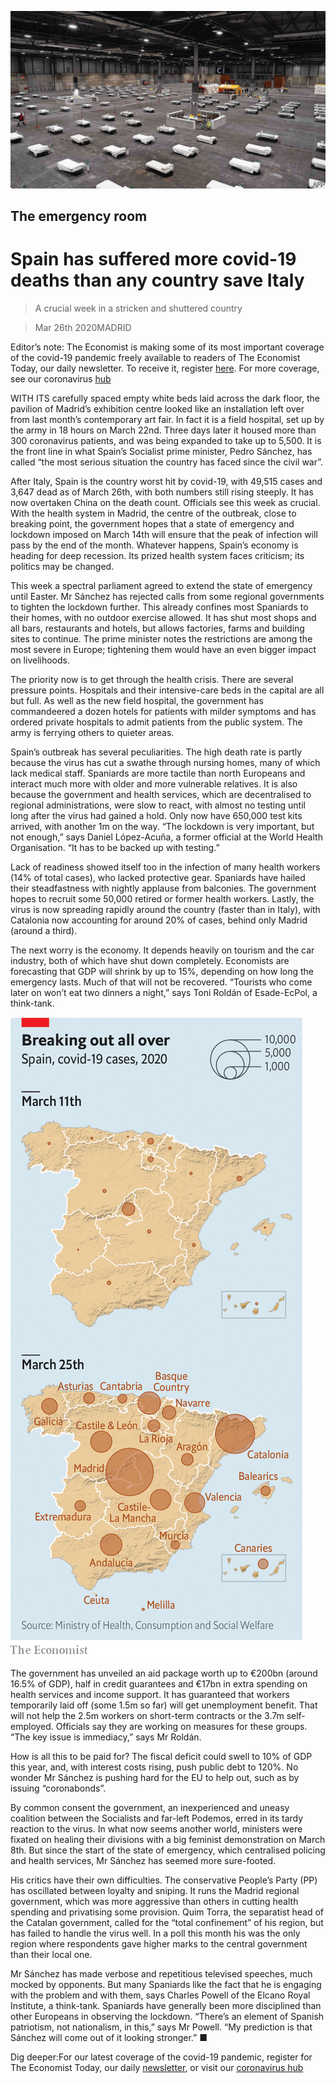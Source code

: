 ![](./images/20200328_EUP001_0.jpg)

## The emergency room

# Spain has suffered more covid-19 deaths than any country save Italy

> A crucial week in a stricken and shuttered country

> Mar 26th 2020MADRID

Editor’s note: The Economist is making some of its most important coverage of the covid-19 pandemic freely available to readers of The Economist Today, our daily newsletter. To receive it, register [here](https://www.economist.com//newslettersignup). For more coverage, see our coronavirus [hub](https://www.economist.com//coronavirus)

WITH ITS carefully spaced empty white beds laid across the dark floor, the pavilion of Madrid’s exhibition centre looked like an installation left over from last month’s contemporary art fair. In fact it is a field hospital, set up by the army in 18 hours on March 22nd. Three days later it housed more than 300 coronavirus patients, and was being expanded to take up to 5,500. It is the front line in what Spain’s Socialist prime minister, Pedro Sánchez, has called “the most serious situation the country has faced since the civil war”.

After Italy, Spain is the country worst hit by covid-19, with 49,515 cases and 3,647 dead as of March 26th, with both numbers still rising steeply. It has now overtaken China on the death count. Officials see this week as crucial. With the health system in Madrid, the centre of the outbreak, close to breaking point, the government hopes that a state of emergency and lockdown imposed on March 14th will ensure that the peak of infection will pass by the end of the month. Whatever happens, Spain’s economy is heading for deep recession. Its prized health system faces criticism; its politics may be changed.

This week a spectral parliament agreed to extend the state of emergency until Easter. Mr Sánchez has rejected calls from some regional governments to tighten the lockdown further. This already confines most Spaniards to their homes, with no outdoor exercise allowed. It has shut most shops and all bars, restaurants and hotels, but allows factories, farms and building sites to continue. The prime minister notes the restrictions are among the most severe in Europe; tightening them would have an even bigger impact on livelihoods.

The priority now is to get through the health crisis. There are several pressure points. Hospitals and their intensive-care beds in the capital are all but full. As well as the new field hospital, the government has commandeered a dozen hotels for patients with milder symptoms and has ordered private hospitals to admit patients from the public system. The army is ferrying others to quieter areas.

Spain’s outbreak has several peculiarities. The high death rate is partly because the virus has cut a swathe through nursing homes, many of which lack medical staff. Spaniards are more tactile than north Europeans and interact much more with older and more vulnerable relatives. It is also because the government and health services, which are decentralised to regional administrations, were slow to react, with almost no testing until long after the virus had gained a hold. Only now have 650,000 test kits arrived, with another 1m on the way. “The lockdown is very important, but not enough,” says Daniel López-Acuña, a former official at the World Health Organisation. “It has to be backed up with testing.”

Lack of readiness showed itself too in the infection of many health workers (14% of total cases), who lacked protective gear. Spaniards have hailed their steadfastness with nightly applause from balconies. The government hopes to recruit some 50,000 retired or former health workers. Lastly, the virus is now spreading rapidly around the country (faster than in Italy), with Catalonia now accounting for around 20% of cases, behind only Madrid (around a third).

The next worry is the economy. It depends heavily on tourism and the car industry, both of which have shut down completely. Economists are forecasting that GDP will shrink by up to 15%, depending on how long the emergency lasts. Much of that will not be recovered. “Tourists who come later on won’t eat two dinners a night,” says Toni Roldán of Esade-EcPol, a think-tank.

![](./images/20200328_EUM912.png)

The government has unveiled an aid package worth up to €200bn (around 16.5% of GDP), half in credit guarantees and €17bn in extra spending on health services and income support. It has guaranteed that workers temporarily laid off (some 1.5m so far) will get unemployment benefit. That will not help the 2.5m workers on short-term contracts or the 3.7m self-employed. Officials say they are working on measures for these groups. “The key issue is immediacy,” says Mr Roldán.

How is all this to be paid for? The fiscal deficit could swell to 10% of GDP this year, and, with interest costs rising, push public debt to 120%. No wonder Mr Sánchez is pushing hard for the EU to help out, such as by issuing “coronabonds”.

By common consent the government, an inexperienced and uneasy coalition between the Socialists and far-left Podemos, erred in its tardy reaction to the virus. In what now seems another world, ministers were fixated on healing their divisions with a big feminist demonstration on March 8th. But since the start of the state of emergency, which centralised policing and health services, Mr Sánchez has seemed more sure-footed.

His critics have their own difficulties. The conservative People’s Party (PP) has oscillated between loyalty and sniping. It runs the Madrid regional government, which was more aggressive than others in cutting health spending and privatising some provision. Quim Torra, the separatist head of the Catalan government, called for the “total confinement” of his region, but has failed to handle the virus well. In a poll this month his was the only region where respondents gave higher marks to the central government than their local one.

Mr Sánchez has made verbose and repetitious televised speeches, much mocked by opponents. But many Spaniards like the fact that he is engaging with the problem and with them, says Charles Powell of the Elcano Royal Institute, a think-tank. Spaniards have generally been more disciplined than other Europeans in observing the lockdown. “There’s an element of Spanish patriotism, not nationalism, in this,” says Mr Powell. “My prediction is that Sánchez will come out of it looking stronger.” ■

Dig deeper:For our latest coverage of the covid-19 pandemic, register for The Economist Today, our daily [newsletter](https://www.economist.com//newslettersignup), or visit our [coronavirus hub](https://www.economist.com//coronavirus)